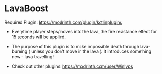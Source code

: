 # LavaBoost
Required Plugin: https://modrinth.com/plugin/kotlinplugins
- Everytime player steps/moves into the lava, the fire resistance effect for 15 seconds will be applied.
- The purpose of this plugin is to make impossible death through lava-burning ( unless you don't move in the lava ). It introduces something new - lava travelling! 

- Check out other plugins: https://modrinth.com/user/Winlyps

